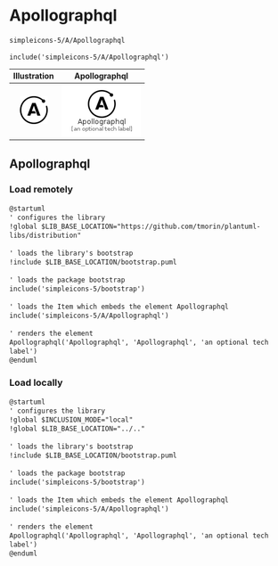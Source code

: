 # Apollographql


```text
simpleicons-5/A/Apollographql
```

```text
include('simpleicons-5/A/Apollographql')
```



| Illustration | Apollographql |
| :---: | :---: |
| ![illustration for Illustration](../../simpleicons-5/A/Apollographql.png) | ![illustration for Apollographql](../../simpleicons-5/A/Apollographql.Local.png) |




## Apollographql

### Load remotely
```plantuml
@startuml
' configures the library
!global $LIB_BASE_LOCATION="https://github.com/tmorin/plantuml-libs/distribution"

' loads the library's bootstrap
!include $LIB_BASE_LOCATION/bootstrap.puml

' loads the package bootstrap
include('simpleicons-5/bootstrap')

' loads the Item which embeds the element Apollographql
include('simpleicons-5/A/Apollographql')

' renders the element
Apollographql('Apollographql', 'Apollographql', 'an optional tech label')
@enduml
```

### Load locally
```plantuml
@startuml
' configures the library
!global $INCLUSION_MODE="local"
!global $LIB_BASE_LOCATION="../.."

' loads the library's bootstrap
!include $LIB_BASE_LOCATION/bootstrap.puml

' loads the package bootstrap
include('simpleicons-5/bootstrap')

' loads the Item which embeds the element Apollographql
include('simpleicons-5/A/Apollographql')

' renders the element
Apollographql('Apollographql', 'Apollographql', 'an optional tech label')
@enduml
```

